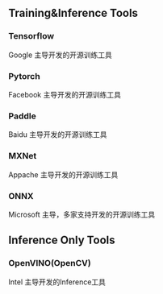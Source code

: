 
## Training&Inference Tools

### Tensorflow

Google 主导开发的开源训练工具

### Pytorch

Facebook 主导开发的开源训练工具


### Paddle

Baidu 主导开发的开源训练工具

### MXNet

Appache 主导开发的开源训练工具

### ONNX 

Microsoft 主导，多家支持开发的开源训练工具


## Inference Only Tools

### OpenVINO(OpenCV)

Intel 主导开发的Inference工具


